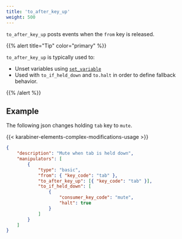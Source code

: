 ```yaml
---
title: 'to_after_key_up'
weight: 500
---
```


`to_after_key_up` posts events when the `from` key is released.

{{% alert title="Tip" color="primary" %}}

`to_after_key_up` is typically used to:

-   Unset variables using [`set_variable`](../to/set-variable/)
-   Used with `to_if_held_down` and `to.halt` in order to define fallback behavior.

{{% /alert %}}

## Example

The following json changes holding `tab` key to `mute`.

{{< karabiner-elements-complex-modifications-usage >}}

```json
{
    "description": "Mute when tab is held down",
    "manipulators": [
        {
            "type": "basic",
            "from": { "key_code": "tab" },
            "to_after_key_up": [{ "key_code": "tab" }],
            "to_if_held_down": [
                {
                    "consumer_key_code": "mute",
                    "halt": true
                }
            ]
        }
    ]
}
```
